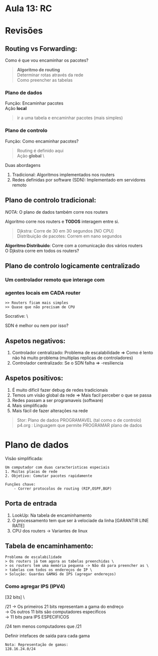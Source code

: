 # Aula 13: RC

# Revisões

## Routing vs Forwarding:

Como é que vou encaminhar os pacotes?
> **Algoritmo de routing** \
> Determinar rotas através da rede \
> Como preencher as tabelas

### Plano de dados
Função: Encaminhar pacotes \
Ação **local**
> ir a uma tabela e encaminhar pacotes (mais simples)

### Plano de controlo
Função: Como encaminhar pacotes?
> Routing é definido aqui \
Ação **global** \

Duas abordagens
1. Tradicional: Algoritmos implementados nos routers
2. Redes definidas por software (SDN): Implementado em servidores remoto

## Plano de controlo tradicional:

_NOTA_: O plano de dados também corre nos routers

Algoritmo corre nos routers e **TODOS** interagem entre si.

> Djkstra: Corre de 30 em 30 segundos [NO CPU]\
> Distribuição de pacotes: Correm em nano segundos

**Algoritmo Distribuido**: Corre com a comunicação dos vários routers \
O Djkstra corre em todos os routers?

## Plano de controlo logicamente centralizado

### Um controlador remoto que interage com
### agentes locais em **CADA** router
```
>> Routers ficam mais simples
>> Quase que não precisam de CPU
```

Socrative: \

SDN é melhor ou nem por isso?

## Aspetos negativos:
1. Controlador centralizado: Problema de escalabilidade => Como é lento não há muito problema (multiplas replicas de controladores)
2. Controlador centralizado: Se o SDN falha => -resiliencia

## Aspetos positivos:
1. É muito dificil fazer debug de redes tradicionais
2. Temos um visão global da rede => Mais facil perceber o que se passa
3. Redes passam a ser  programaveis (software)
4. Mais simplificado
5. Mais fácil de fazer alterações na rede

> Stor: Plano de dados PROGRAMAVEL (tal como o de controlo) \
> p4.org : Linguagem que permite PROGRAMAR plano de dados

# Plano de dados

Visão simplificada:
```
Um computador com duas caracteristicas especiais
1. Muitas placas de rede
2. Objetivo: Comutar pacotes rapidamente

Funções chave:
	- Correr protocolos de routing (RIP,OSPF,BGP)
```

## Porta de entrada
1. LookUp: Na tabela de encaminhamento
2. O processamento tem que ser à velociade da linha [GARANTIR LINE RATE]
3. CPU dos routers -> Variantes de linux

## Tabela de encaminhamento:
```
Problema de escalabilidade
> Os routers já tem agora as tabelas preenchidas \
> os routers tem uma memória pequena -> Não dá para preencher as \
> tabelas com todos os endereços de IP \
> Solução: Guardas GAMAS de IPS (agregar endereços)
```

### Como agregar IPS (IPV4)

[32 bits] \

/21 -> Os primeiros 21 bits representam a gama do endreço \
	-> Os outros 11 bits são computadores especificos \
	-> 11 bits para IPS ESPECIFICOS

/24 tem menos computadores que /21

Definir intefaces de saída para cada gama

```
Nota: Representação de gamas:
128.16.24.0/24
```
